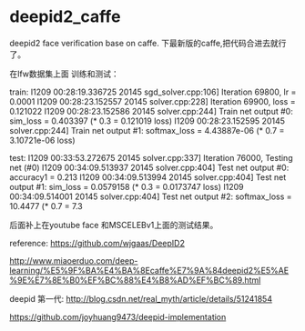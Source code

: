 # deepid2_caffe
deepid2 face verification  base on caffe.
下最新版的caffe,把代码合进去就行了。

在lfw数据集上面 训练和测试：

train:
I1209 00:28:19.336725 20145 sgd_solver.cpp:106] Iteration 69800, lr = 0.0001
I1209 00:28:23.152557 20145 solver.cpp:228] Iteration 69900, loss = 0.121022
I1209 00:28:23.152586 20145 solver.cpp:244]     Train net output #0: sim_loss = 0.403397 (* 0.3 = 0.121019 loss)
I1209 00:28:23.152595 20145 solver.cpp:244]     Train net output #1: softmax_loss = 4.43887e-06 (* 0.7 = 3.10721e-06 loss)

test:
I1209 00:33:53.272675 20145 solver.cpp:337] Iteration 76000, Testing net (#0)
I1209 00:34:09.513937 20145 solver.cpp:404]     Test net output #0: accuracy1 = 0.213
I1209 00:34:09.513994 20145 solver.cpp:404]     Test net output #1: sim_loss = 0.0579158 (* 0.3 = 0.0173747 loss)
I1209 00:34:09.514001 20145 solver.cpp:404]     Test net output #2: softmax_loss = 10.4477 (* 0.7 = 7.3

后面补上在youtube face 和MSCELEBv1上面的测试结果。


reference:
https://github.com/wjgaas/DeepID2

http://www.miaoerduo.com/deep-learning/%E5%9F%BA%E4%BA%8Ecaffe%E7%9A%84deepid2%E5%AE%9E%E7%8E%B0%EF%BC%88%E4%B8%AD%EF%BC%89.html

deepid 第一代:
http://blog.csdn.net/real_myth/article/details/51241854

https://github.com/joyhuang9473/deepid-implementation
